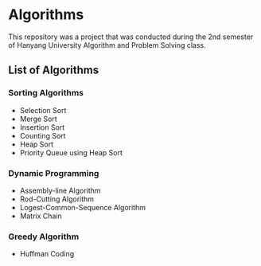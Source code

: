 # Algorithms
This repository was a project that was conducted during the 2nd semester of Hanyang University Algorithm and Problem Solving class.
## List of Algorithms

### Sorting Algorithms
* Selection Sort
* Merge Sort
* Insertion Sort
* Counting Sort
* Heap Sort
* Priority Queue using Heap Sort

### Dynamic Programming
* Assembly-line Algorithm
* Rod-Cutting Algorithm
* Logest-Common-Sequence Algorithm
* Matrix Chain

### Greedy Algorithm
* Huffman Coding


